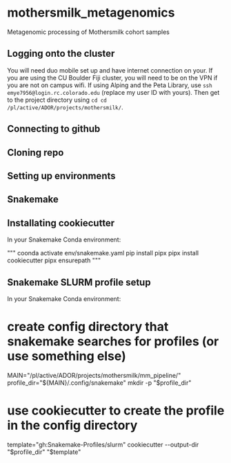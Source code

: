 # mothersmilk_metagenomics
Metagenomic processing of Mothersmilk cohort samples

## Logging onto the cluster
You will need duo mobile set up and have internet connection on your. If you are using the CU Boulder Fiji cluster, you will need to be on the VPN if you are not on campus wifi. If using Alping and the Peta Library, use `ssh emye7956@login.rc.colorado.edu` (replace my user ID with yours). Then get to the project directory using `cd cd /pl/active/ADOR/projects/mothersmilk/`.  

## Connecting to github

## Cloning repo

## Setting up environments 

## Snakemake

## Installating cookiecutter
In your Snakemake Conda environment:

"""
coonda activate env/snakemake.yaml
pip install pipx
pipx install cookiecutter
pipx ensurepath
"""

## Snakemake SLURM profile setup
In your Snakemake Conda environment:

# create config directory that snakemake searches for profiles (or use something else)
MAIN="/pl/active/ADOR/projects/mothersmilk/mm_pipeline/" 
profile_dir="${MAIN}/.config/snakemake"
mkdir -p "$profile_dir"

# use cookiecutter to create the profile in the config directory
template="gh:Snakemake-Profiles/slurm"
cookiecutter --output-dir "$profile_dir" "$template"

